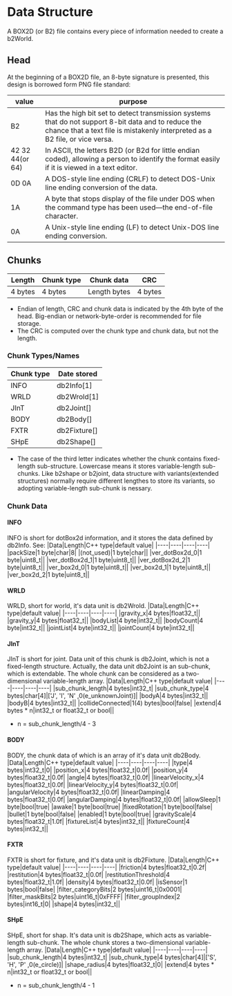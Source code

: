 # Data Structure
A BOX2D (or B2) file contains every piece of information needed to create a b2World. 

## Head
At the beginning of a BOX2D file, an 8-byte signature is presented, this design is borrowed form PNG file standard:

|value|purpose|
|----|----|
|B2|Has the high bit set to detect transmission systems that do not support 8-bit data and to reduce the chance that a text file is mistakenly interpreted as a B2 file, or vice versa.|
|42 32 44(or 64)|In ASCII, the letters B2D (or B2d for little endian coded), allowing a person to identify the format easily if it is viewed in a text editor.|
|0D 0A|A DOS-style line ending (CRLF) to detect DOS-Unix line ending conversion of the data.|
|1A|A byte that stops display of the file under DOS when the command type has been used—the end-of-file character.|
|0A|A Unix-style line ending (LF) to detect Unix-DOS line ending conversion.|

## Chunks

|Length     |Chunk type     |Chunk data     |CRC        |
|----       |----           |----           |----       |
|4 bytes    |4 bytes        |Length bytes	|4 bytes    |
* Endian of length, CRC and chunk data is indicated by the 4th byte of the head. Big-endian or network-byte-order is recommended for file storage.
* The CRC is computed over the chunk type and chunk data, but not the length.

### Chunk Types/Names

|Chunk type|Date stored|
|----|----|
|INFO|db2Info[1]|
|WRLD|db2Wrold[1]|
|JInT|db2Joint[]|
|BODY|db2Body[]|
|FXTR|db2Fixture[]|
|SHpE|db2Shape[]|
* The case of the third letter indicates whether the chunk contains fixed-length sub-structure. Lowercase means it stores variable-length sub-chunks. Like b2shape or b2joint, data structure with variants(extended structures) normally require different lengthes to store its variants, so adopting variable-length sub-chunk is nessary.

### Chunk Data
#### INFO
INFO is short for dotBox2d information, and it stores the data defined by db2Info. See:
|Data|Length|C++ type|default value|
|----|----|----|----|
|packSize|1 byte|char|8|
|(not_used)|1 byte|char||
|ver_dotBox2d_0|1 byte|uint8_t||
|ver_dotBox2d_1|1 byte|uint8_t||
|ver_dotBox2d_2|1 byte|uint8_t||
|ver_box2d_0|1 byte|uint8_t||
|ver_box2d_1|1 byte|uint8_t||
|ver_box2d_2|1 byte|uint8_t||

#### WRLD
WRLD, short for world, it's data unit is db2Wrold.
|Data|Length|C++ type|default value|
|----|----|----|----|
|gravity_x|4 bytes|float32_t||
|gravity_y|4 bytes|float32_t||
|bodyList|4 byte|int32_t||
|bodyCount|4 byte|int32_t||
|jointList|4 byte|int32_t||
|jointCount|4 byte|int32_t||

#### JInT
JInT is short for joint. Data unit of this chunk is db2Joint, which is not a fixed-length structure. Actually, the data unit db2Joint is an sub-chunk, which is extendable. The whole chunk can be considered as a two-dimensional variable-length array.
|Data|Length|C++ type|default value|
|----|----|----|----|
|sub_chunk_length|4 bytes|int32_t|
|sub_chunk_type|4 bytes|char[4]|['J', 'I', 'N' ,0(e_unknownJoint)]|
|bodyA|4 bytes|int32_t||
|bodyB|4 bytes|int32_t||
|collideConnected|1(4) bytes|bool|false|
|extend|4 bytes * n|int32_t or float32_t or bool||
* n = sub_chunk_length/4 - 3

#### BODY
BODY, the chunk data of which is an array of it's data unit db2Body.
|Data|Length|C++ type|default value|
|----|----|----|----|
|type|4 bytes|int32_t|0|
|position_x|4 bytes|float32_t|0.0f|
|position_y|4 bytes|float32_t|0.0f|
|angle|4 bytes|float32_t|0.0f|
|linearVelocity_x|4 bytes|float32_t|0.0f|
|linearVelocity_y|4 bytes|float32_t|0.0f|
|angularVelocity|4 bytes|float32_t|0.0f|
|linearDamping|4 bytes|float32_t|0.0f|
|angularDamping|4 bytes|float32_t|0.0f|
|allowSleep|1 byte|bool|true|
|awake|1 byte|bool|true|
|fixedRotation|1 byte|bool|false|
|bullet|1 byte|bool|false|
|enabled|1 byte|bool|true|
|gravityScale|4 bytes|float32_t|1.0f|
|fixtureList|4 bytes|int32_t||
|fixtureCount|4 bytes|int32_t||

#### FXTR
FXTR is short for fixture, and it's data unit is db2Fixture.
|Data|Length|C++ type|default value|
|----|----|----|----|
|friction|4 bytes|float32_t|0.2f|
|restitution|4 bytes|float32_t|0.0f|
|restitutionThreshold|4 bytes|float32_t|1.0f|
|density|4 bytes|float32_t|0.0f|
|isSensor|1 bytes|bool|false|
|filter_categoryBits|2 bytes|uint16_t|0x0001|
|filter_maskBits|2 bytes|uint16_t|0xFFFF|
|filter_groupIndex|2 bytes|int16_t|0|
|shape|4 bytes|int32_t||

#### SHpE
SHpE, short for shap. It's data unit is db2Shape, which acts as variable-length sub-chunk. The whole chunk stores a two-dimensional variable-length array. 
|Data|Length|C++ type|default value|
|----|----|----|----|
|sub_chunk_length|4 bytes|int32_t|
|sub_chunk_type|4 bytes|char[4]|['S', 'H', 'P' ,0(e_circle)]|
|shape_radius|4 bytes|float32_t|0|
|extend|4 bytes * n|int32_t or float32_t or bool||
* n = sub_chunk_length/4 - 1